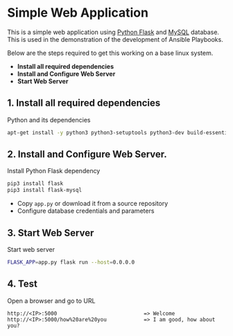 # Simple Web Application

This is a simple web application using [Python Flask](http://flask.pocoo.org/) and [MySQL](https://www.mysql.com/) database. 
This is used in the demonstration of the development of Ansible Playbooks.
  
  Below are the steps required to get this working on a base linux system.
  
  - **Install all required dependencies**
  - **Install and Configure Web Server**
  - **Start Web Server**
   
## 1. Install all required dependencies
  
  Python and its dependencies
  ```bash
  apt-get install -y python3 python3-setuptools python3-dev build-essential python3-pip default-libmysqlclient-dev
  ```
   
## 2. Install and Configure Web Server.

Install Python Flask dependency
```bash
pip3 install flask
pip3 install flask-mysql
```

- Copy `app.py` or download it from a source repository
- Configure database credentials and parameters 

## 3. Start Web Server

Start web server
```bash
FLASK_APP=app.py flask run --host=0.0.0.0
```

## 4. Test

Open a browser and go to URL
```
http://<IP>:5000                            => Welcome
http://<IP>:5000/how%20are%20you            => I am good, how about you?
```
